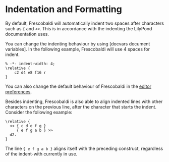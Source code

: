 # Indentation and Formatting

By default, Frescobaldi will automatically indent two spaces after
characters such as `{` and `<<`. This is in accordance with the indenting
the LilyPond documentation uses.

You can change the indenting behaviour by using [docvars document variables].
In the following example, Frescobaldi will use 4 spaces for indent.

```
% -*- indent-width: 4;
\relative {
    c2 d4 e8 f16 r
}
```

You can also change the default behaviour of Frescobaldi in the [editor
preferences](/preferences/editor.md).

Besides indenting, Frescobaldi is also able to align indented lines with
other characters on the previous line, after the character that starts the
indent. Consider the following example:

```
\relative {
  << { c d e f g }
     { e f g a b } >>
  d2.
}
```

The line `{ e f g a b }` aligns itself with the preceding construct,
regardless of the indent-with currently in use.
